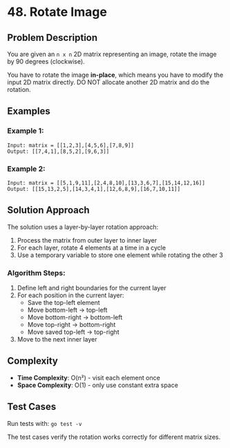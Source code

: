 # 48. Rotate Image

## Problem Description
You are given an `n x n` 2D matrix representing an image, rotate the image by 90 degrees (clockwise).

You have to rotate the image **in-place**, which means you have to modify the input 2D matrix directly. DO NOT allocate another 2D matrix and do the rotation.

## Examples

### Example 1:
```
Input: matrix = [[1,2,3],[4,5,6],[7,8,9]]
Output: [[7,4,1],[8,5,2],[9,6,3]]
```

### Example 2:
```
Input: matrix = [[5,1,9,11],[2,4,8,10],[13,3,6,7],[15,14,12,16]]
Output: [[15,13,2,5],[14,3,4,1],[12,6,8,9],[16,7,10,11]]
```

## Solution Approach
The solution uses a layer-by-layer rotation approach:

1. Process the matrix from outer layer to inner layer
2. For each layer, rotate 4 elements at a time in a cycle
3. Use a temporary variable to store one element while rotating the other 3

### Algorithm Steps:
1. Define left and right boundaries for the current layer
2. For each position in the current layer:
   - Save the top-left element
   - Move bottom-left → top-left
   - Move bottom-right → bottom-left  
   - Move top-right → bottom-right
   - Move saved top-left → top-right
3. Move to the next inner layer

## Complexity
- **Time Complexity**: O(n²) - visit each element once
- **Space Complexity**: O(1) - only use constant extra space

## Test Cases
Run tests with: `go test -v`

The test cases verify the rotation works correctly for different matrix sizes.
